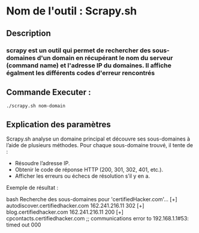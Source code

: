 # Nom de l'outil : Scrapy.sh

## Description

### scrapy est un outil qui permet de rechercher des sous-domaines d'un domain en récupérant le nom du serveur (command name) et l'adresse IP du domaines. Il affiche égalment les différents codes d'erreur rencontrés


## Commande Executer :

```
./scrapy.sh nom-domain
```
## Explication des paramètres

Scrapy.sh analyse un domaine principal et découvre ses sous-domaines à l’aide de plusieurs méthodes. Pour chaque sous-domaine trouvé, il tente de :

- Résoudre l’adresse IP.
- Obtenir le code de réponse HTTP (200, 301, 302, 401, etc.).
- Afficher les erreurs ou échecs de résolution s’il y en a.

Exemple de résultat :

bash
Recherche des sous-domaines pour 'certifiedHacker.com'...
[+] autodiscover.certifiedhacker.com 162.241.216.11 302
[+] blog.certifiedhacker.com 162.241.216.11 200
[+] cpcontacts.certifiedhacker.com ;; communications error to 192.168.1.1#53: timed out 000


 [!Image]: (https://github.com/Hegeldirkk/scrapingshell/blob/lisez-moi-kone/lisez-moi/Capture%20d%E2%80%99%C3%A9cran_2025-04-09_10-20-32.png)

